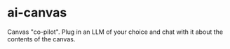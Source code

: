 # ai-canvas
Canvas "co-pilot". Plug in an LLM of your choice and chat with it about the contents of the canvas. 
